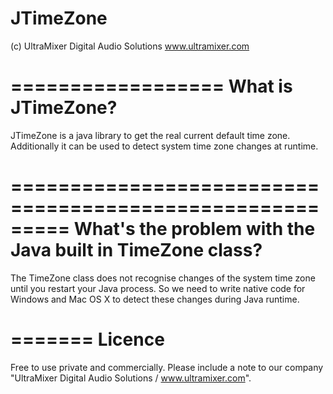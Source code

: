 # JTimeZone

(c) UltraMixer Digital Audio Solutions
www.ultramixer.com


==================
What is JTimeZone?
==================
JTimeZone is a java library to get the real current default time zone. 
Additionally it can be used to detect system time zone changes at runtime.


=========================================================
What's the problem with the Java built in TimeZone class?
=========================================================

The TimeZone class does not recognise changes of the system time zone until you restart your Java process. So we need to write
native code for Windows and Mac OS X to detect these changes during Java runtime.



=======
Licence
=======
Free to use private and commercially. Please include a note to our company "UltraMixer Digital Audio Solutions / www.ultramixer.com".
